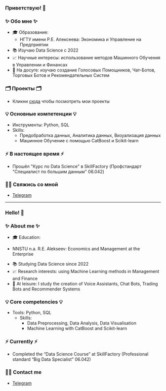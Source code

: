 ### Приветствую! 👋

### ✨ Обо мне ✨ 
* 🎓 Образование:
  - НГТУ имени Р.Е. Алексеева: Экономика и Управление на Предприятии
* 📚 Изучаю Data Science с 2022
* 📈 Научные интересы: использование методов Машинного Обучения в Управлении и Финансах
* 🔎 На досуге: изучаю создание Голосовых Помощников, Чат-Ботов, Торговых Ботов и Рекомендательных Систем

### 🗂️ Проекты 🗂️

* Кликни [сюда](https://github.com/Niko-NN/sf_data_science) чтобы посмотреть мои проекты

### 💡 Основные компетенции 💡
- Инструменты: Python, SQL
- Skills: 
    * Предобработка данных, Аналитика данных, Визуализация данных
    * Машинное Обучение с помощью CatBoost и Scikit-learn

### ⚡️ В настоящее время ⚡️
- Прошёл "Курс по Data Science" в SkillFactory (Профстандарт "Специалист по большим данным" 06.042)

### 🙌🏻 Свяжись со мной
- [Telegram](https://t.me/N1ko_NN)

---

### Hello! 👋

### ✨ About me ✨ 
* 🎓 Education:
 - NNSTU n.a. R.E. Alekseev: Economics and Management at the Enterprise
* 📚 Studying Data Science since 2022
* 📈 Research interests: using Machine Learning methods in Management and Finance
* 🔎 At leisure: I study the creation of Voice Assistants, Chat Bots, Trading Bots and Recommender Systems

### 💡 Core competencies 💡
- Tools: Python, SQL
  - Skills:
    * Data Preprocessing, Data Analysis, Data Visualisation
    * Machine Learning with CatBoost and Scikit-learn


### ⚡️ Currently ⚡️
- Completed the “Data Science Course” at SkillFactory (Professional standard “Big Data Specialist” 06.042)

### 🙌🏻 Contact me
- [Telegram](https://t.me/N1ko_NN)
